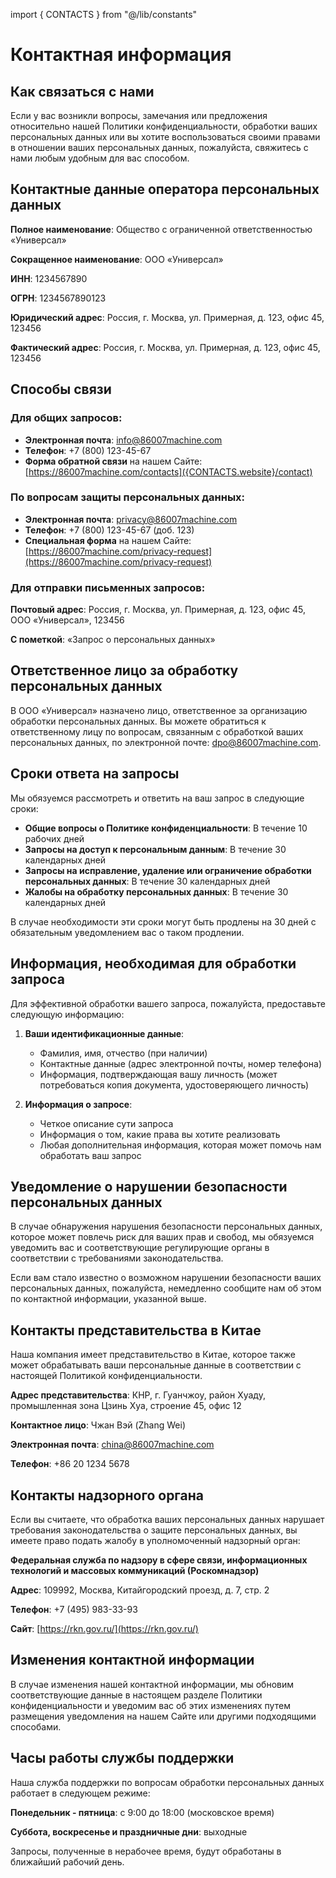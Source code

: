 import { CONTACTS } from "@/lib/constants"

# Контактная информация

## Как связаться с нами

Если у вас возникли вопросы, замечания или предложения относительно нашей Политики конфиденциальности, обработки ваших персональных данных или вы хотите воспользоваться своими правами в отношении ваших персональных данных, пожалуйста, свяжитесь с нами любым удобным для вас способом.

## Контактные данные оператора персональных данных

**Полное наименование**: Общество с ограниченной ответственностью «Универсал»

**Сокращенное наименование**: ООО «Универсал»

**ИНН**: 1234567890

**ОГРН**: 1234567890123

**Юридический адрес**: Россия, г. Москва, ул. Примерная, д. 123, офис 45, 123456

**Фактический адрес**: Россия, г. Москва, ул. Примерная, д. 123, офис 45, 123456

## Способы связи

### Для общих запросов:

- **Электронная почта**: info@86007machine.com
- **Телефон**: +7 (800) 123-45-67
- **Форма обратной связи** на нашем Сайте: [https://86007machine.com/contacts]({CONTACTS.website}/contact)

### По вопросам защиты персональных данных:

- **Электронная почта**: privacy@86007machine.com
- **Телефон**: +7 (800) 123-45-67 (доб. 123)
- **Специальная форма** на нашем Сайте: [https://86007machine.com/privacy-request](https://86007machine.com/privacy-request)

### Для отправки письменных запросов:

**Почтовый адрес**: Россия, г. Москва, ул. Примерная, д. 123, офис 45, ООО «Универсал», 123456

**С пометкой**: «Запрос о персональных данных»

## Ответственное лицо за обработку персональных данных

В ООО «Универсал» назначено лицо, ответственное за организацию обработки персональных данных. Вы можете обратиться к ответственному лицу по вопросам, связанным с обработкой ваших персональных данных, по электронной почте: dpo@86007machine.com.

## Сроки ответа на запросы

Мы обязуемся рассмотреть и ответить на ваш запрос в следующие сроки:

- **Общие вопросы о Политике конфиденциальности**: В течение 10 рабочих дней
- **Запросы на доступ к персональным данным**: В течение 30 календарных дней
- **Запросы на исправление, удаление или ограничение обработки персональных данных**: В течение 30 календарных дней
- **Жалобы на обработку персональных данных**: В течение 30 календарных дней

В случае необходимости эти сроки могут быть продлены на 30 дней с обязательным уведомлением вас о таком продлении.

## Информация, необходимая для обработки запроса

Для эффективной обработки вашего запроса, пожалуйста, предоставьте следующую информацию:

1. **Ваши идентификационные данные**:

   - Фамилия, имя, отчество (при наличии)
   - Контактные данные (адрес электронной почты, номер телефона)
   - Информация, подтверждающая вашу личность (может потребоваться копия документа, удостоверяющего личность)

2. **Информация о запросе**:
   - Четкое описание сути запроса
   - Информация о том, какие права вы хотите реализовать
   - Любая дополнительная информация, которая может помочь нам обработать ваш запрос

## Уведомление о нарушении безопасности персональных данных

В случае обнаружения нарушения безопасности персональных данных, которое может повлечь риск для ваших прав и свобод, мы обязуемся уведомить вас и соответствующие регулирующие органы в соответствии с требованиями законодательства.

Если вам стало известно о возможном нарушении безопасности ваших персональных данных, пожалуйста, немедленно сообщите нам об этом по контактной информации, указанной выше.

## Контакты представительства в Китае

Наша компания имеет представительство в Китае, которое также может обрабатывать ваши персональные данные в соответствии с настоящей Политикой конфиденциальности.

**Адрес представительства**: КНР, г. Гуанчжоу, район Хуаду, промышленная зона Цзинь Хуа, строение 45, офис 12

**Контактное лицо**: Чжан Вэй (Zhang Wei)

**Электронная почта**: china@86007machine.com

**Телефон**: +86 20 1234 5678

## Контакты надзорного органа

Если вы считаете, что обработка ваших персональных данных нарушает требования законодательства о защите персональных данных, вы имеете право подать жалобу в уполномоченный надзорный орган:

**Федеральная служба по надзору в сфере связи, информационных технологий и массовых коммуникаций (Роскомнадзор)**

**Адрес**: 109992, Москва, Китайгородский проезд, д. 7, стр. 2

**Телефон**: +7 (495) 983-33-93

**Сайт**: [https://rkn.gov.ru/](https://rkn.gov.ru/)

## Изменения контактной информации

В случае изменения нашей контактной информации, мы обновим соответствующие данные в настоящем разделе Политики конфиденциальности и уведомим вас об этих изменениях путем размещения уведомления на нашем Сайте или другими подходящими способами.

## Часы работы службы поддержки

Наша служба поддержки по вопросам обработки персональных данных работает в следующем режиме:

**Понедельник - пятница**: с 9:00 до 18:00 (московское время)

**Суббота, воскресенье и праздничные дни**: выходные

Запросы, полученные в нерабочее время, будут обработаны в ближайший рабочий день.
